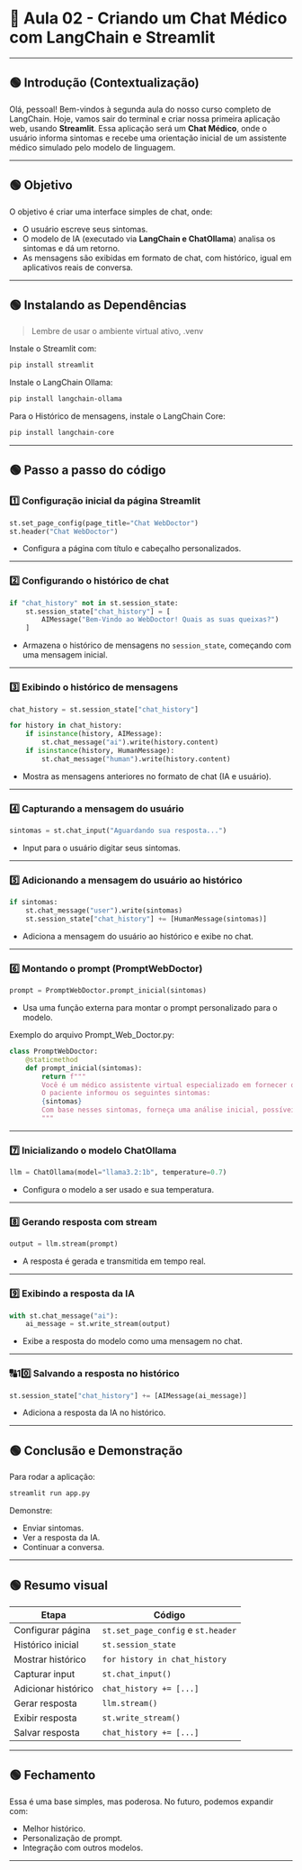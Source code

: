# 🎥 Aula 02 - Criando um Chat Médico com LangChain e Streamlit

---
## 🟢 Introdução (Contextualização)

Olá, pessoal! Bem-vindos à segunda aula do nosso curso completo de LangChain. Hoje, vamos sair do terminal e criar nossa primeira aplicação web, usando **Streamlit**. Essa aplicação será um **Chat Médico**, onde o usuário informa sintomas e recebe uma orientação inicial de um assistente médico simulado pelo modelo de linguagem.

---
## 🟢 Objetivo

O objetivo é criar uma interface simples de chat, onde:
- O usuário escreve seus sintomas.
- O modelo de IA (executado via **LangChain e ChatOllama**) analisa os sintomas e dá um retorno.
- As mensagens são exibidas em formato de chat, com histórico, igual em aplicativos reais de conversa.

---
## 🟢 Instalando as Dependências

> Lembre de usar o ambiente virtual ativo, .venv

Instale o Streamlit com:
```bash
pip install streamlit
```

Instale o LangChain Ollama:
```bash
pip install langchain-ollama
```

Para o Histórico de mensagens, instale o LangChain Core:
```bash
pip install langchain-core
```

---
## 🟢 Passo a passo do código

### 1️⃣ Configuração inicial da página Streamlit

```python
st.set_page_config(page_title="Chat WebDoctor")
st.header("Chat WebDoctor")
```

- Configura a página com título e cabeçalho personalizados.

---
### 2️⃣ Configurando o histórico de chat

```python
if "chat_history" not in st.session_state:
    st.session_state["chat_history"] = [
        AIMessage("Bem-Vindo ao WebDoctor! Quais as suas queixas?")
    ]
```

- Armazena o histórico de mensagens no `session_state`, começando com uma mensagem inicial.

---
### 3️⃣ Exibindo o histórico de mensagens

```python
chat_history = st.session_state["chat_history"]

for history in chat_history:
    if isinstance(history, AIMessage):
        st.chat_message("ai").write(history.content)
    if isinstance(history, HumanMessage):
        st.chat_message("human").write(history.content)
```

- Mostra as mensagens anteriores no formato de chat (IA e usuário).

---
### 4️⃣ Capturando a mensagem do usuário

```python
sintomas = st.chat_input("Aguardando sua resposta...")
```

- Input para o usuário digitar seus sintomas.

---
### 5️⃣ Adicionando a mensagem do usuário ao histórico

```python
if sintomas:
    st.chat_message("user").write(sintomas)
    st.session_state["chat_history"] += [HumanMessage(sintomas)]
```

- Adiciona a mensagem do usuário ao histórico e exibe no chat.

---
### 6️⃣ Montando o prompt (PromptWebDoctor)

```python
prompt = PromptWebDoctor.prompt_inicial(sintomas)
```

- Usa uma função externa para montar o prompt personalizado para o modelo.

Exemplo do arquivo Prompt_Web_Doctor.py:

```python
class PromptWebDoctor:
    @staticmethod
    def prompt_inicial(sintomas):
        return f"""
        Você é um médico assistente virtual especializado em fornecer orientações iniciais.
        O paciente informou os seguintes sintomas:
        {sintomas}
        Com base nesses sintomas, forneça uma análise inicial, possíveis causas e oriente se é necessário buscar um médico presencialmente.
        """
```

---
### 7️⃣ Inicializando o modelo ChatOllama

```python
llm = ChatOllama(model="llama3.2:1b", temperature=0.7)
```

- Configura o modelo a ser usado e sua temperatura.

---
### 8️⃣ Gerando resposta com stream

```python
output = llm.stream(prompt)
```

- A resposta é gerada e transmitida em tempo real.

---
### 9️⃣ Exibindo a resposta da IA

```python
with st.chat_message("ai"):
    ai_message = st.write_stream(output)
```

- Exibe a resposta do modelo como uma mensagem no chat.

---
### 🔠10️⃣ Salvando a resposta no histórico

```python
st.session_state["chat_history"] += [AIMessage(ai_message)]
```

- Adiciona a resposta da IA no histórico.

---
## 🟢 Conclusão e Demonstração

Para rodar a aplicação:

```bash
streamlit run app.py
```

Demonstre:
- Enviar sintomas.
- Ver a resposta da IA.
- Continuar a conversa.

---
## 🟢 Resumo visual

| Etapa                   | Código                          |
|-------------------|--------------------|
| Configurar página | `st.set_page_config` e `st.header` |
| Histórico inicial   | `st.session_state` |
| Mostrar histórico   | `for history in chat_history` |
| Capturar input        | `st.chat_input()` |
| Adicionar histórico  | `chat_history += [...]` |
| Gerar resposta         | `llm.stream()` |
| Exibir resposta         | `st.write_stream()` |
| Salvar resposta       | `chat_history += [...]` |

---
## 🟢 Fechamento

Essa é uma base simples, mas poderosa. No futuro, podemos expandir com:
- Melhor histórico.
- Personalização de prompt.
- Integração com outros modelos.

---

